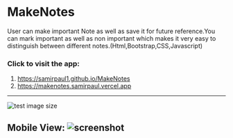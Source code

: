 # MakeNotes
User can make important Note as well as save it for future reference.You can mark important as well as non important which makes it very easy to distinguish between different notes.(Html,Bootstrap,CSS,Javascript) 
### Click to visit the app: 
1. https://samirpaul1.github.io/MakeNotes
2. https://makenotes.samirpaul.vercel.app




---

![test image size](https://raw.githubusercontent.com/SamirPaul1/MakeNotes/main/demo.png)

Mobile View:
![screenshot](https://raw.githubusercontent.com/SamirPaul1/MakeNotes/main/mobile_View.jpg)
---


